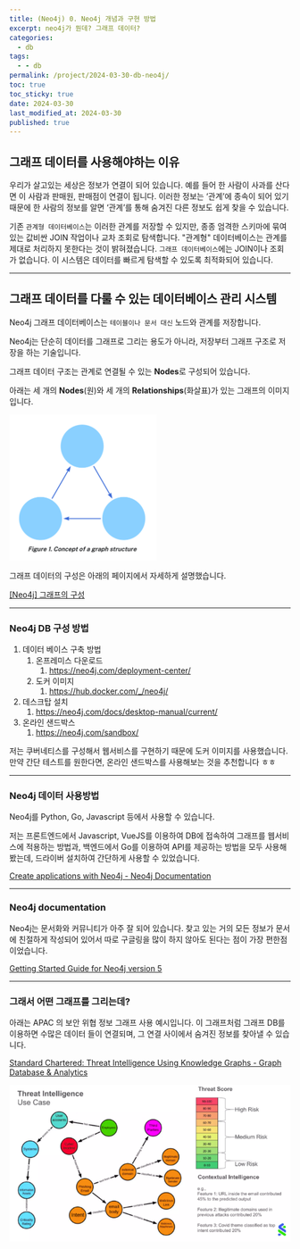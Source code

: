 ```yaml
---
title: (Neo4j) 0. Neo4j 개념과 구현 방법
excerpt: neo4j가 뭔데? 그래프 데이터?
categories:
  - db
tags:
  - - db
permalink: /project/2024-03-30-db-neo4j/
toc: true
toc_sticky: true
date: 2024-03-30
last_modified_at: 2024-03-30
published: true
---
```


## 그래프 데이터를 사용해야하는 이유

우리가 살고있는 세상은 정보가 연결이 되어 있습니다.
예를 들어 한 사람이 사과를 산다면 이 사람과 판매원, 판매점이 연결이 됩니다. 이러한 정보는 ‘관계’에 종속이 되어 있기 때문에 한 사람의 정보를 알면 ‘관계’를 통해 숨겨진 다른 정보도 쉽게 찾을 수 있습니다.

기존 `관계형 데이터베이스`는 이러한 관계를 저장할 수 있지만, 종종 엄격한 스키마에 묶여 있는 값비싼 JOIN 작업이나 교차 조회로 탐색합니다. "관계형" 데이터베이스는 관계를 제대로 처리하지 못한다는 것이 밝혀졌습니다. `그래프 데이터베이스`에는 JOIN이나 조회가 없습니다. 이 시스템은 데이터를 빠르게 탐색할 수 있도록 최적화되어 있습니다.

---

## 그래프 데이터를 다룰 수 있는 데이터베이스 관리 시스템

Neo4j 그래프 데이터베이스는 `테이블이나 문서 대신` 노드와 관계를 저장합니다.

Neo4j는 단순히 데이터를 그래프로 그리는 용도가 아니라, 저장부터 그래프 구조로 저장을 하는 기술입니다.

그래프 데이터 구조는 관계로 연결될 수 있는 **Nodes**로 구성되어 있습니다.

아래는 세 개의 **Nodes**(원)와 세 개의 **Relationships**(화살표)가 있는 그래프의 이미지입니다.

![Alt text](/assets/images/posts_img/db/2024-03-30-db-neo4j-0.png)

그래프 데이터의 구성은 아래의 페이지에서 자세하게 설명했습니다.

[[Neo4j] 그래프의 구성](https://heon-kim.github.io/project/2024-04-03-db-neo4j/)

---

### Neo4j DB 구성 방법

1. 데이터 베이스 구축 방법
   1. 온프레미스 다운로드
      1. https://neo4j.com/deployment-center/
   2. 도커 이미지
      1. https://hub.docker.com/_/neo4j/
2. 데스크탑 설치
   1. https://neo4j.com/docs/desktop-manual/current/
3. 온라인 샌드박스
   1. https://neo4j.com/sandbox/

저는 쿠버네티스를 구성해서 웹서비스를 구현하기 때문에 도커 이미지를 사용했습니다. 만약 간단 테스트를 원한다면, 온라인 샌드박스를 사용해보는 것을 추천합니다 ㅎㅎ

---

### Neo4j 데이터 사용방법

Neo4j를 Python, Go, Javascript 등에서 사용할 수 있습니다.

저는 프론트엔드에서 Javascript, VueJS를 이용하여 DB에 접속하여 그래프를 웹서비스에 적용하는 방법과, 백엔드에서 Go를 이용하여 API를 제공하는 방법을 모두 사용해봤는데, 드라이버 설치하여 간단하게 사용할 수 있었습니다.

[Create applications with Neo4j - Neo4j Documentation](https://neo4j.com/docs/create-applications/)

---

### Neo4j documentation

Neo4j는 문서화와 커뮤니티가 아주 잘 되어 있습니다. 찾고 있는 거의 모든 정보가 문서에 친절하게 작성되어 있어서 따로 구글링을 많이 하지 않아도 된다는 점이 가장 편한점이었습니다.

[Getting Started Guide for Neo4j version 5](https://neo4j.com/docs/getting-started/)

---

### 그래서 어떤 그래프를 그리는데?

아래는 APAC 의 보안 위협 정보 그래프 사용 예시입니다. 이 그래프처럼 그래프 DB를 이용하면 수많은 데이터 들이 연결되며, 그 연결 사이에서 숨겨진 정보를 찾아낼 수 있습니다.

[Standard Chartered: Threat Intelligence Using Knowledge Graphs - Graph Database & Analytics](https://neo4j.com/blog/standard-chartered-threat-intelligence-using-knowledge-graphs/)

![Alt text](/assets/images/posts_img/db/2024-03-20-db-neo4j-1.png)

